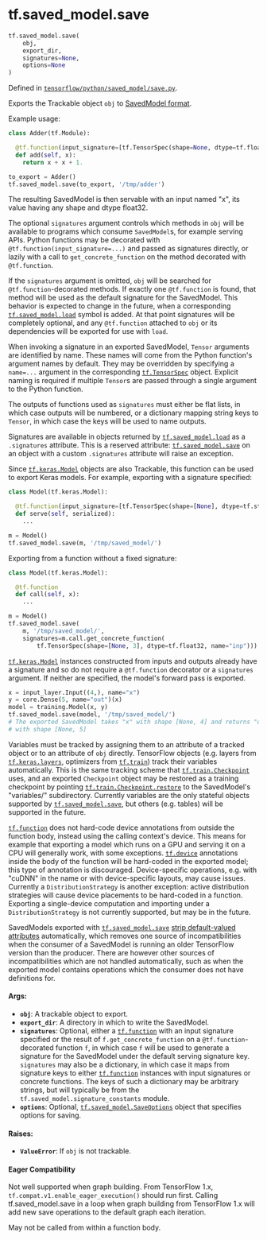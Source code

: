 <div itemscope itemtype="http://developers.google.com/ReferenceObject">
<meta itemprop="name" content="tf.saved_model.save" />
<meta itemprop="path" content="Stable" />
</div>

# tf.saved_model.save

``` python
tf.saved_model.save(
    obj,
    export_dir,
    signatures=None,
    options=None
)
```



Defined in [`tensorflow/python/saved_model/save.py`](/code/stable/tensorflow/python/saved_model/save.py).

Exports the Trackable object `obj` to [SavedModel format](https://github.com/tensorflow/tensorflow/blob/master/tensorflow/python/saved_model/README.md).

Example usage:

```python
class Adder(tf.Module):

  @tf.function(input_signature=[tf.TensorSpec(shape=None, dtype=tf.float32)])
  def add(self, x):
    return x + x + 1.

to_export = Adder()
tf.saved_model.save(to_export, '/tmp/adder')
```

The resulting SavedModel is then servable with an input named "x", its value
having any shape and dtype float32.

The optional `signatures` argument controls which methods in `obj` will be
available to programs which consume `SavedModel`s, for example serving
APIs. Python functions may be decorated with
`@tf.function(input_signature=...)` and passed as signatures directly, or
lazily with a call to `get_concrete_function` on the method decorated with
`@tf.function`.

If the `signatures` argument is omitted, `obj` will be searched for
`@tf.function`-decorated methods. If exactly one `@tf.function` is found, that
method will be used as the default signature for the SavedModel. This behavior
is expected to change in the future, when a corresponding
<a href="../../tf/saved_model/load.md"><code>tf.saved_model.load</code></a> symbol is added. At that point signatures will be
completely optional, and any `@tf.function` attached to `obj` or its
dependencies will be exported for use with `load`.

When invoking a signature in an exported SavedModel, `Tensor` arguments are
identified by name. These names will come from the Python function's argument
names by default. They may be overridden by specifying a `name=...` argument
in the corresponding <a href="../../tf/TensorSpec.md"><code>tf.TensorSpec</code></a> object. Explicit naming is required if
multiple `Tensor`s are passed through a single argument to the Python
function.

The outputs of functions used as `signatures` must either be flat lists, in
which case outputs will be numbered, or a dictionary mapping string keys to
`Tensor`, in which case the keys will be used to name outputs.

Signatures are available in objects returned by <a href="../../tf/saved_model/load.md"><code>tf.saved_model.load</code></a> as a
`.signatures` attribute. This is a reserved attribute: <a href="../../tf/saved_model/save.md"><code>tf.saved_model.save</code></a>
on an object with a custom `.signatures` attribute will raise an exception.

Since <a href="../../tf/keras/Model.md"><code>tf.keras.Model</code></a> objects are also Trackable, this function can be
used to export Keras models. For example, exporting with a signature
specified:

```python
class Model(tf.keras.Model):

  @tf.function(input_signature=[tf.TensorSpec(shape=[None], dtype=tf.string)])
  def serve(self, serialized):
    ...

m = Model()
tf.saved_model.save(m, '/tmp/saved_model/')
```

Exporting from a function without a fixed signature:

```python
class Model(tf.keras.Model):

  @tf.function
  def call(self, x):
    ...

m = Model()
tf.saved_model.save(
    m, '/tmp/saved_model/',
    signatures=m.call.get_concrete_function(
        tf.TensorSpec(shape=[None, 3], dtype=tf.float32, name="inp")))
```

<a href="../../tf/keras/Model.md"><code>tf.keras.Model</code></a> instances constructed from inputs and outputs already have a
signature and so do not require a `@tf.function` decorator or a `signatures`
argument. If neither are specified, the model's forward pass is exported.

```python
x = input_layer.Input((4,), name="x")
y = core.Dense(5, name="out")(x)
model = training.Model(x, y)
tf.saved_model.save(model, '/tmp/saved_model/')
# The exported SavedModel takes "x" with shape [None, 4] and returns "out"
# with shape [None, 5]
```

Variables must be tracked by assigning them to an attribute of a tracked
object or to an attribute of `obj` directly. TensorFlow objects (e.g. layers
from <a href="../../tf/keras/layers.md"><code>tf.keras.layers</code></a>, optimizers from <a href="../../tf/train.md"><code>tf.train</code></a>) track their variables
automatically. This is the same tracking scheme that <a href="../../tf/train/Checkpoint.md"><code>tf.train.Checkpoint</code></a>
uses, and an exported `Checkpoint` object may be restored as a training
checkpoint by pointing <a href="../../tf/train/Checkpoint.md#restore"><code>tf.train.Checkpoint.restore</code></a> to the SavedModel's
"variables/" subdirectory. Currently variables are the only stateful objects
supported by <a href="../../tf/saved_model/save.md"><code>tf.saved_model.save</code></a>, but others (e.g. tables) will be supported
in the future.

<a href="../../tf/function.md"><code>tf.function</code></a> does not hard-code device annotations from outside the function
body, instead using the calling context's device. This means for example that
exporting a model which runs on a GPU and serving it on a CPU will generally
work, with some exceptions. <a href="../../tf/device.md"><code>tf.device</code></a> annotations inside the body of the
function will be hard-coded in the exported model; this type of annotation is
discouraged. Device-specific operations, e.g. with "cuDNN" in the name or with
device-specific layouts, may cause issues. Currently a `DistributionStrategy`
is another exception: active distribution strategies will cause device
placements to be hard-coded in a function. Exporting a single-device
computation and importing under a `DistributionStrategy` is not currently
supported, but may be in the future.

SavedModels exported with <a href="../../tf/saved_model/save.md"><code>tf.saved_model.save</code></a> [strip default-valued
attributes](https://github.com/tensorflow/tensorflow/blob/master/tensorflow/python/saved_model/README.md#stripping-default-valued-attributes)
automatically, which removes one source of incompatibilities when the consumer
of a SavedModel is running an older TensorFlow version than the
producer. There are however other sources of incompatibilities which are not
handled automatically, such as when the exported model contains operations
which the consumer does not have definitions for.

#### Args:

* <b>`obj`</b>: A trackable object to export.
* <b>`export_dir`</b>: A directory in which to write the SavedModel.
* <b>`signatures`</b>: Optional, either a <a href="../../tf/function.md"><code>tf.function</code></a> with an input signature
    specified or the result of `f.get_concrete_function` on a
    `@tf.function`-decorated function `f`, in which case `f` will be used to
    generate a signature for the SavedModel under the default serving
    signature key. `signatures` may also be a dictionary, in which case it
    maps from signature keys to either <a href="../../tf/function.md"><code>tf.function</code></a> instances with input
    signatures or concrete functions. The keys of such a dictionary may be
    arbitrary strings, but will typically be from the
    `tf.saved_model.signature_constants` module.
* <b>`options`</b>: Optional, <a href="../../tf/saved_model/SaveOptions.md"><code>tf.saved_model.SaveOptions</code></a> object that specifies
    options for saving.


#### Raises:

* <b>`ValueError`</b>: If `obj` is not trackable.



#### Eager Compatibility
Not well supported when graph building. From TensorFlow 1.x,
`tf.compat.v1.enable_eager_execution()` should run first. Calling
tf.saved_model.save in a loop when graph building from TensorFlow 1.x will
add new save operations to the default graph each iteration.

May not be called from within a function body.

